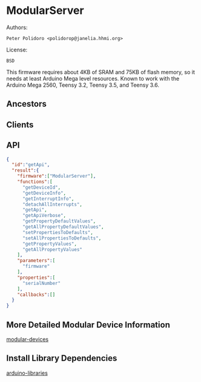 # ModularServer

Authors:

    Peter Polidoro <polidorop@janelia.hhmi.org>

License:

    BSD

This firmware requires about 4KB of SRAM and 75KB of flash memory, so
it needs at least Arduino Mega level resources. Known to work with the
Arduino Mega 2560, Teensy 3.2, Teensy 3.5, and Teensy 3.6.

## Ancestors

## Clients

## API

```json
{
  "id":"getApi",
  "result":{
    "firmware":["ModularServer"],
    "functions":[
      "getDeviceId",
      "getDeviceInfo",
      "getInterruptInfo",
      "detachAllInterrupts",
      "getApi",
      "getApiVerbose",
      "getPropertyDefaultValues",
      "getAllPropertyDefaultValues",
      "setPropertiesToDefaults",
      "setAllPropertiesToDefaults",
      "getPropertyValues",
      "getAllPropertyValues"
    ],
    "parameters":[
      "firmware"
    ],
    "properties":[
      "serialNumber"
    ],
    "callbacks":[]
  }
}
```

## More Detailed Modular Device Information

[modular-devices](https://github.com/janelia-modular-devices/modular-devices)

## Install Library Dependencies

[arduino-libraries](https://github.com/janelia-arduino/arduino-libraries)
